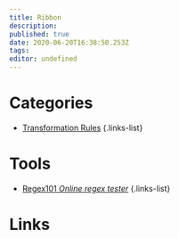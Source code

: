 ```yaml
---
title: Ribbon
description: 
published: true
date: 2020-06-20T16:38:50.253Z
tags: 
editor: undefined
---
```


# Categories
- [Transformation Rules](https://wiki.imkarl.me/en/telephony/ribbon/transformation-rules)
{.links-list}

# Tools
- [Regex101 *Online regex tester*](https://regex101.com/)
{.links-list}

# Links

